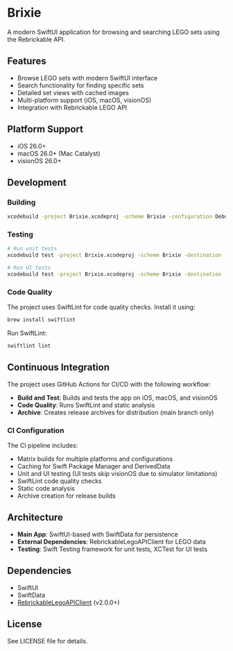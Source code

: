 # Brixie

A modern SwiftUI application for browsing and searching LEGO sets using the Rebrickable API.

## Features

- Browse LEGO sets with modern SwiftUI interface
- Search functionality for finding specific sets
- Detailed set views with cached images
- Multi-platform support (iOS, macOS, visionOS)
- Integration with Rebrickable LEGO API

## Platform Support

- iOS 26.0+
- macOS 26.0+ (Mac Catalyst)
- visionOS 26.0+

## Development

### Building

```bash
xcodebuild -project Brixie.xcodeproj -scheme Brixie -configuration Debug build
```

### Testing

```bash
# Run unit tests
xcodebuild test -project Brixie.xcodeproj -scheme Brixie -destination 'platform=iOS Simulator,name=iPhone 15'

# Run UI tests
xcodebuild test -project Brixie.xcodeproj -scheme Brixie -destination 'platform=iOS Simulator,name=iPhone 15' -only-testing:BrixieUITests
```

### Code Quality

The project uses SwiftLint for code quality checks. Install it using:

```bash
brew install swiftlint
```

Run SwiftLint:

```bash
swiftlint lint
```

## Continuous Integration

The project uses GitHub Actions for CI/CD with the following workflow:

- **Build and Test**: Builds and tests the app on iOS, macOS, and visionOS
- **Code Quality**: Runs SwiftLint and static analysis
- **Archive**: Creates release archives for distribution (main branch only)

### CI Configuration

The CI pipeline includes:

- Matrix builds for multiple platforms and configurations
- Caching for Swift Package Manager and DerivedData
- Unit and UI testing (UI tests skip visionOS due to simulator limitations)
- SwiftLint code quality checks
- Static code analysis
- Archive creation for release builds

## Architecture

- **Main App**: SwiftUI-based with SwiftData for persistence
- **External Dependencies**: RebrickableLegoAPIClient for LEGO data
- **Testing**: Swift Testing framework for unit tests, XCTest for UI tests

## Dependencies

- SwiftUI
- SwiftData
- [RebrickableLegoAPIClient](https://github.com/mpwg/Rebrickable-swift) (v2.0.0+)

## License

See LICENSE file for details.